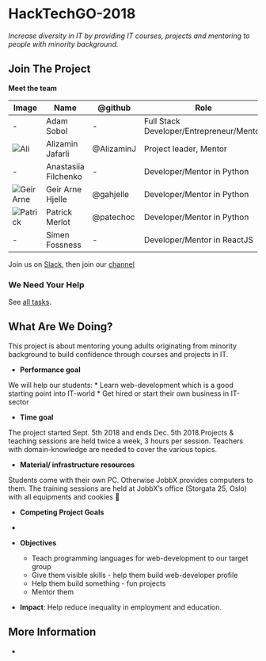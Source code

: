 # HackTechGO-2018

_Increase diversity in IT by providing IT courses, projects and mentoring to people with minority background._

## Join The Project

**Meet the team**

| Image                                                 | Name                 | @github    | Role                                     | Working on       |
|-------------------------------------------------------|----------------------|------------|------------------------------------------|------------------|
| -                                                     | Adam Sobol           | -          | Full Stack Developer/Entrepreneur/Mentor | HackTechGo! 2018 |
| ![Ali](https://github.com/AlizaminJ.png?size=64)      | Alizamin Jafarli     | @AlizaminJ | Project leader, Mentor                   | HackTechGo! 2018 |
| -                                                     | Anastasiia Filchenko | -          | Developer/Mentor in Python               | HackTechGo! 2018 |
| ![Geir Arne](https://github.com/gahjelle.png?size=64) | Geir Arne Hjelle     | @gahjelle  | Developer/Mentor in Python               | HackTechGo! 2018 |
| ![Patrick](https://github.com/patechoc.png?size=64)   | Patrick Merlot       | @patechoc  | Developer/Mentor in Python               | HackTechGo! 2018 |
| -                                                     | Simen Fossness       | -          | Developer/Mentor in ReactJS              | HackTechGo! 2018 |

Join us on [Slack](http://dataforgood.no/contact-us/), then join our [channel](https://dataforgood-norway.slack.com/messages/CCSH2TLRW/)


### We Need Your Help

See [all tasks](https://github.com/DataForGood-Norway/HackTechGO-2018/issues).


## What Are We Doing?

This project is about mentoring young adults originating from minority background to build confidence through courses and projects in IT.

+ **Performance goal**

We will help our students:
    * Learn web-development which is a good starting point into IT-world
    * Get hired or start their own business in IT-sector


+ **Time goal**

The project started Sept. 5th 2018 and ends Dec. 5th 2018.Projects & teaching sessions are held twice a week, 3 hours per session. Teachers with domain-knowledge are needed to cover the various topics.

+ **Material/ infrastructure resources**

Students come with their own PC. Otherwise JobbX provides computers to them. The training sessions are held at JobbX’s office (Storgata 25, Oslo)  with all equipments and cookies :cookie:

+ **Competing Project Goals**

-

+ **Objectives**

    * Teach programming languages for web-development to our target group
    * Give them visible skills - help them build web-developer profile
    * Help them build something - fun projects
    * Mentor them

+ **Impact**: Help reduce inequality in employment and education. 



## More Information

-



